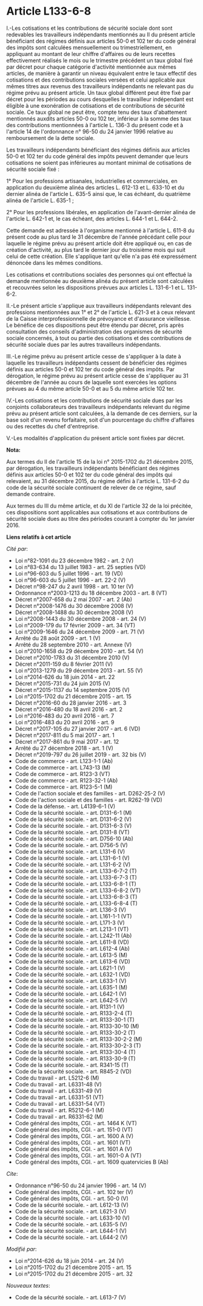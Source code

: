# Article L133-6-8

I.-Les cotisations et les contributions de sécurité sociale dont sont redevables les travailleurs indépendants mentionnés au
II du présent article bénéficiant des régimes définis aux articles 50-0 et 102 ter du code général des impôts sont calculées
mensuellement ou trimestriellement, en appliquant au montant de leur chiffre d'affaires ou de leurs recettes effectivement
réalisés le mois ou le trimestre précédent un taux global fixé par décret pour chaque catégorie d'activité mentionnée aux
mêmes articles, de manière à garantir un niveau équivalent entre le taux effectif des cotisations et des contributions
sociales versées et celui applicable aux mêmes titres aux revenus des travailleurs indépendants ne relevant pas du régime
prévu au présent article. Un taux global différent peut être fixé par décret pour les périodes au cours desquelles le
travailleur indépendant est éligible à une exonération de cotisations et de contributions de sécurité sociale. Ce taux global
ne peut être, compte tenu des taux d'abattement mentionnés auxdits articles 50-0 ou 102 ter, inférieur à la somme des taux
des contributions mentionnées à l'article L. 136-3 du présent code et à l'article 14 de l'ordonnance n° 96-50 du 24 janvier
1996 relative au remboursement de la dette sociale. 

Les travailleurs indépendants bénéficiant des régimes définis aux articles 50-0 et 102 ter du code général des impôts peuvent
demander que leurs cotisations ne soient pas inférieures au montant minimal de cotisations de sécurité sociale fixé : 

1° Pour les professions artisanales, industrielles et commerciales, en application du deuxième alinéa des articles L. 612-13
et L. 633-10 et du dernier alinéa de l'article L. 635-5 ainsi que, le cas échéant, du quatrième alinéa de l'article L.
635-1 ; 

2° Pour les professions libérales, en application de l'avant-dernier alinéa de l'article L. 642-1 et, le cas échéant, des
articles L. 644-1 et L. 644-2. 

Cette demande est adressée à l'organisme mentionné à l'article L. 611-8 du présent code au plus tard le 31 décembre de
l'année précédant celle pour laquelle le régime prévu au présent article doit être appliqué ou, en cas de création
d'activité, au plus tard le dernier jour du troisième mois qui suit celui de cette création. Elle s'applique tant qu'elle n'a
pas été expressément dénoncée dans les mêmes conditions. 

Les cotisations et contributions sociales des personnes qui ont effectué la demande mentionnée au deuxième alinéa du présent
article sont calculées et recouvrées selon les dispositions prévues aux articles L. 131-6-1 et L. 131-6-2. 

II.-Le présent article s'applique aux travailleurs indépendants relevant des professions mentionnées aux 1° et 2° de
l'article L. 621-3 et à ceux relevant de la Caisse interprofessionnelle de prévoyance et d'assurance vieillesse. Le bénéfice
de ces dispositions peut être étendu par décret, pris après consultation des conseils d'administration des organismes de
sécurité sociale concernés, à tout ou partie des cotisations et des contributions de sécurité sociale dues par les autres
travailleurs indépendants. 

III.-Le régime prévu au présent article cesse de s'appliquer à la date à laquelle les travailleurs indépendants cessent de
bénéficier des régimes définis aux articles 50-0 et 102 ter du code général des impôts. Par dérogation, le régime prévu au
présent article cesse de s'appliquer au 31 décembre de l'année au cours de laquelle sont exercées les options prévues au 4 du
même article 50-0 et au 5 du même article 102 ter. 

IV.-Les cotisations et les contributions de sécurité sociale dues par les conjoints collaborateurs des travailleurs
indépendants relevant du régime prévu au présent article sont calculées, à la demande de ces derniers, sur la base soit d'un
revenu forfaitaire, soit d'un pourcentage du chiffre d'affaires ou des recettes du chef d'entreprise. 

V.-Les modalités d'application du présent article sont fixées par décret.

**Nota:**

Aux termes du II de l'article 15 de la loi n° 2015-1702 du 21 décembre 2015, par dérogation, les travailleurs indépendants
bénéficiant des régimes définis aux articles 50-0 et 102 ter du code général des impôts qui relevaient, au 31 décembre 2015,
du régime défini à l'article L. 131-6-2 du code de la sécurité sociale continuent de relever de ce régime, sauf demande
contraire. 

Aux termes du III du même article, et du XI de l'article 32 de la loi précitée, ces dispositions sont applicables aux
cotisations et aux contributions de sécurité sociale dues au titre des périodes courant à compter du 1er janvier 2016.

**Liens relatifs à cet article**

_Cité par_:

  - Loi n°82-1091 du 23 décembre 1982 - art. 2 (V)
  - Loi n°83-634 du 13 juillet 1983 - art. 25 septies (VD)
  - Loi n°96-603 du 5 juillet 1996 - art. 19 (VD)
  - Loi n°96-603 du 5 juillet 1996 - art. 22-2 (V)
  - Décret n°98-247 du 2 avril 1998 - art. 10 ter (V)
  - Ordonnance n°2003-1213 du 18 décembre 2003 - art. 8 (VT)
  - Décret n°2007-658 du 2 mai 2007 - art. 2 (Ab)
  - Décret n°2008-1476 du 30 décembre 2008 (V)
  - Décret n°2008-1488 du 30 décembre 2008 (V)
  - Loi n°2008-1443 du 30 décembre 2008 - art. 24 (V)
  - Loi n°2009-179 du 17 février 2009 - art. 34 (VT)
  - Loi n°2009-1646 du 24 décembre 2009 - art. 71 (V)
  - Arrêté du 28 août 2009 - art. 1 (V)
  - Arrêté du 28 septembre 2010 - art. Annexe (V)
  - Loi n°2010-1658 du 29 décembre 2010 - art. 54 (V)
  - Décret n°2010-1783 du 31 décembre 2010 (V)
  - Décret n°2011-159 du 8 février 2011 (V)
  - Loi n°2013-1279 du 29 décembre 2013 - art. 55 (V)
  - Loi n°2014-626 du 18 juin 2014 - art. 22
  - Décret n°2015-731 du 24 juin 2015 (V)
  - Décret n°2015-1137 du 14 septembre 2015 (V)
  - Loi n°2015-1702 du 21 décembre 2015 - art. 15
  - Décret n°2016-60 du 28 janvier 2016 - art. 3
  - Décret n°2016-480 du 18 avril 2016 - art. 2
  - Loi n°2016-483 du 20 avril 2016 - art. 7
  - Loi n°2016-483 du 20 avril 2016 - art. 9
  - Décret n°2017-105 du 27 janvier 2017 - art. 6 (VD)
  - Décret n°2017-811 du 5 mai 2017 - art. 1
  - Décret n°2017-861 du 9 mai 2017 - art. 12
  - Arrêté du 27 décembre 2018 - art. 1 (V)
  - Décret n°2019-797 du 26 juillet 2019 - art. 32 bis (V)
  - Code de commerce - art. L123-1-1 (Ab)
  - Code de commerce - art. L743-13 (M)
  - Code de commerce - art. R123-3 (VT)
  - Code de commerce - art. R123-32-1 (Ab)
  - Code de commerce - art. R123-5-1 (M)
  - Code de l'action sociale et des familles - art. D262-25-2 (V)
  - Code de l'action sociale et des familles - art. R262-19 (VD)
  - Code de la défense. - art. L4139-6-1 (V)
  - Code de la sécurité sociale. - art. D131-6-1 (M)
  - Code de la sécurité sociale. - art. D131-6-2 (V)
  - Code de la sécurité sociale. - art. D131-6-3 (V)
  - Code de la sécurité sociale. - art. D131-8 (VT)
  - Code de la sécurité sociale. - art. D756-10 (Ab)
  - Code de la sécurité sociale. - art. D756-5 (V)
  - Code de la sécurité sociale. - art. L131-6 (V)
  - Code de la sécurité sociale. - art. L131-6-1 (V)
  - Code de la sécurité sociale. - art. L131-6-2 (V)
  - Code de la sécurité sociale. - art. L133-6-7-2 (T)
  - Code de la sécurité sociale. - art. L133-6-7-3 (T)
  - Code de la sécurité sociale. - art. L133-6-8-1 (T)
  - Code de la sécurité sociale. - art. L133-6-8-2 (VT)
  - Code de la sécurité sociale. - art. L133-6-8-3 (T)
  - Code de la sécurité sociale. - art. L133-6-8-4 (T)
  - Code de la sécurité sociale. - art. L136-3 (V)
  - Code de la sécurité sociale. - art. L161-1-1 (VT)
  - Code de la sécurité sociale. - art. L171-3 (V)
  - Code de la sécurité sociale. - art. L213-1 (VT)
  - Code de la sécurité sociale. - art. L242-11 (Ab)
  - Code de la sécurité sociale. - art. L611-8 (VD)
  - Code de la sécurité sociale. - art. L612-4 (Ab)
  - Code de la sécurité sociale. - art. L613-5 (M)
  - Code de la sécurité sociale. - art. L613-6 (VD)
  - Code de la sécurité sociale. - art. L621-1 (V)
  - Code de la sécurité sociale. - art. L632-1 (VD)
  - Code de la sécurité sociale. - art. L633-1 (V)
  - Code de la sécurité sociale. - art. L635-1 (M)
  - Code de la sécurité sociale. - art. L642-1 (V)
  - Code de la sécurité sociale. - art. L642-5 (V)
  - Code de la sécurité sociale. - art. R131-1 (V)
  - Code de la sécurité sociale. - art. R133-2-4 (T)
  - Code de la sécurité sociale. - art. R133-30-1 (T)
  - Code de la sécurité sociale. - art. R133-30-10 (M)
  - Code de la sécurité sociale. - art. R133-30-2 (T)
  - Code de la sécurité sociale. - art. R133-30-2-2 (M)
  - Code de la sécurité sociale. - art. R133-30-2-3 (T)
  - Code de la sécurité sociale. - art. R133-30-4 (T)
  - Code de la sécurité sociale. - art. R133-30-9 (T)
  - Code de la sécurité sociale. - art. R341-15 (T)
  - Code de la sécurité sociale. - art. R845-2 (VD)
  - Code du travail - art. L5212-6 (M)
  - Code du travail - art. L6331-48 (V)
  - Code du travail - art. L6331-49 (V)
  - Code du travail - art. L6331-51 (VT)
  - Code du travail - art. L6331-54 (VT)
  - Code du travail - art. R5212-6-1 (M)
  - Code du travail - art. R6331-62 (M)
  - Code général des impôts, CGI. - art. 1464 K (VT)
  - Code général des impôts, CGI. - art. 151-0 (VT)
  - Code général des impôts, CGI. - art. 1600 A (V)
  - Code général des impôts, CGI. - art. 1601 (VT)
  - Code général des impôts, CGI. - art. 1601 A (V)
  - Code général des impôts, CGI. - art. 1601-0 A (VT)
  - Code général des impôts, CGI. - art. 1609 quatervicies B (Ab)

_Cite_:

  - Ordonnance n°96-50 du 24 janvier 1996 - art. 14 (V)
  - Code général des impôts, CGI. - art. 102 ter (V)
  - Code général des impôts, CGI. - art. 50-0 (V)
  - Code de la sécurité sociale. - art. L612-13 (V)
  - Code de la sécurité sociale. - art. L621-3 (V)
  - Code de la sécurité sociale. - art. L633-10 (V)
  - Code de la sécurité sociale. - art. L635-5 (V)
  - Code de la sécurité sociale. - art. L644-1 (V)
  - Code de la sécurité sociale. - art. L644-2 (V)

_Modifié par_:

  - Loi n°2014-626 du 18 juin 2014 - art. 24 (V)
  - Loi n°2015-1702 du 21 décembre 2015 - art. 15
  - Loi n°2015-1702 du 21 décembre 2015 - art. 32

_Nouveaux textes_:

  - Code de la sécurité sociale. - art. L613-7 (V)
